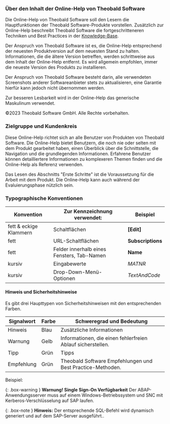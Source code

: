 ### Über den Inhalt der Online-Help von Theobald Software
Die Online-Help von Theobald Software soll den Lesern die Hauptfunktionen der Theobald Software-Produkte vorstellen.
Zusätzlich zur Online-Help beschreibt Theobald Software die fortgeschritteneren Techniken und Best Practices in der [Knowledge-Base](https://kb.theobald-software.com/).

Der Anspruch von Theobald Software ist es, die Online-Help entsprechend der neuesten Produktversion auf dem neuesten Stand zu halten. Informationen, die die ältere Version betreffen, werden schrittweise aus dem Inhalt der Online-Help entfernt.  Es wird allgemein empfohlen, immer die neueste Version des Produkts zu installieren.

Der Anspruch von Theobald Software besteht darin, alle verwendeten Screenshots anderer Softwareanbieter stets zu aktualisieren, eine Garantie hierfür kann jedoch nicht übernommen werden.

Zur besseren Lesbarkeit wird in der Online-Help das generische Maskulinum verwendet. 

©2023 Theobald Software GmbH. Alle Rechte vorbehalten.

### Zielgruppe und Kundenkreis
Diese Online-Help richtet sich an alle Benutzer von Produkten von Theobald Software. Die Online-Help bietet Benutzern, die noch nie oder selten mit dem Produkt gearbeitet haben, einen Überblick über die Schnittstelle, die Navigation und die grundlegenden Informationen. 
Erfahrene Benutzer können detailliertere Informationen zu komplexeren Themen finden und die Online-Help als Referenz verwenden.

Das Lesen des Abschnitts "Erste Schritte" ist die Voraussetzung für die Arbeit mit dem Produkt. 
Die Online-Help kann auch während der Evaluierungsphase nützlich sein. 

### Typographische Konventionen

Konvention |Zur Kennzeichnung verwendet: |Beispiel
------------ | ------------- | ---------
fett & eckige Klammern |Schaltflächen |**[Edit]** 
fett |URL-Schaltflächen|**Subscriptions**
fett |Felder innerhalb eines Fensters, Tab-Namen |**Name** 
kursiv |Eingabewerte| *MATNR*
kursiv |Drop-Down-Menü-Optionen| *TextAndCode*
 

#### Hinweis und Sicherheitshinweise

Es gibt drei Haupttypen von Sicherheitshinweisen mit den entsprechenden Farben.

Signalwort| Farbe | Schweregrad und Bedeutung
------------ | ------------- | ---------
Hinweis |Blau  | Zusätzliche Informationen
Warnung | Gelb | Informationen, die einen fehlerfreien Ablauf sicherstellen.
Tipp| Grün | Tipps
Empfehlung | Grün | Theobald Software Empfehlungen und Best Practice-Methoden.

Beispiel:

{: .box-warning } 
**Warnung! Single Sign-On Verfügbarkeit**
Der ABAP-Anwendungsserver muss auf einem Windows-Betriebssystem und SNC mit Kerberos-Verschlüsselung auf SAP laufen.


 {: .box-note }
**Hinweis:** Der entsprechende SQL-Befehl wird dynamisch generiert und auf dem SAP-Server ausgeführt..

